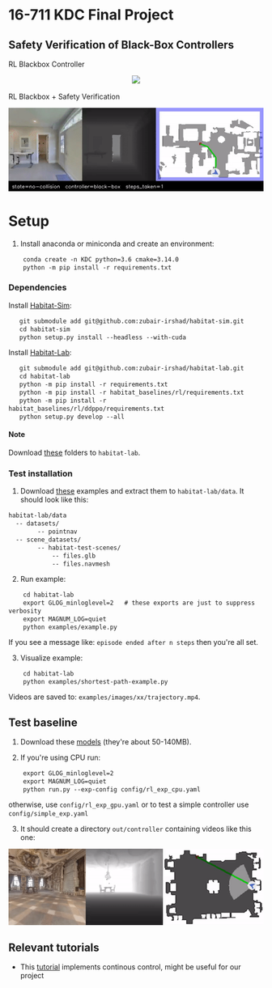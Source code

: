 # 16-711 KDC Final Project
## Safety Verification of Black-Box Controllers

RL Blackbox Controller
<p align="center"> <img src="./readme/ppo_with_fb_off.gif" width="800" /> </p>


RL Blackbox + Safety Verification
<p align="center"> <img src="./readme/ppo_with_fb_on.gif" width="800" /> </p>


# Setup

1. Install anaconda or miniconda and create an environment:

```
    conda create -n KDC python=3.6 cmake=3.14.0
    python -m pip install -r requirements.txt
```

### Dependencies


Install [Habitat-Sim](https://github.com/facebookresearch/habitat-sim):
```
   git submodule add git@github.com:zubair-irshad/habitat-sim.git
   cd habitat-sim
   python setup.py install --headless --with-cuda
```

Install [Habitat-Lab](https://github.com/facebookresearch/habitat-lab/):
```
   git submodule add git@github.com:zubair-irshad/habitat-lab.git
   cd habitat-lab
   python -m pip install -r requirements.txt
   python -m pip install -r habitat_baselines/rl/requirements.txt
   python -m pip install -r habitat_baselines/rl/ddppo/requirements.txt
   python setup.py develop --all
```

#### Note

Download [these](https://drive.google.com/drive/u/0/folders/1XLQPFkO6xDjlMXJ5IGr-lIS0iIqrwWmh) folders to ```habitat-lab```.

### Test installation

1. Download [these](http://dl.fbaipublicfiles.com/habitat/habitat-test-scenes.zip) examples and extract them to `habitat-lab/data`. It should look like this:

```
habitat-lab/data
  -- datasets/
        -- pointnav
  -- scene_datasets/
        -- habitat-test-scenes/
            -- files.glb
            -- files.navmesh
```

2. Run example:

```
    cd habitat-lab
    export GLOG_minloglevel=2   # these exports are just to suppress verbosity
    export MAGNUM_LOG=quiet
    python examples/example.py
```

If you see a message like: `episode ended after n steps` then you're all set.

3. Visualize example:

```
    cd habitat-lab
    python examples/shortest-path-example.py
```

Videos are saved to: `examples/images/xx/trajectory.mp4`.

## Test baseline

1. Download these [models](https://drive.google.com/drive/folders/1MRiQud5ld3R_Ogfs9xi4t-yRi4MY4nhv?usp=sharing) (they're about 50-140MB). 

2. If you're using CPU run:
```
    export GLOG_minloglevel=2 
    export MAGNUM_LOG=quiet
    python run.py --exp-config config/rl_exp_cpu.yaml
```
 otherwise, use ```config/rl_exp_gpu.yaml``` or to test a simple controller use ```config/simple_exp.yaml```

3. It should create a directory ```out/controller``` containing videos like this one:

<p align="center"> <img src="./readme/example.gif" width="600" /> </p>

## Relevant tutorials

- This [tutorial](https://aihabitat.org/docs/habitat-sim/rigid-object-tutorial.html#continuous-control-on-navmesh) implements continous control, might be useful for our project
